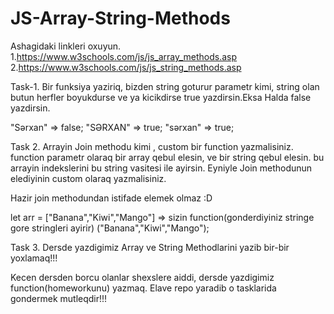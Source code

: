 # JS-Array-String-Methods

Ashagidaki linkleri oxuyun.
1.https://www.w3schools.com/js/js_array_methods.asp
2.https://www.w3schools.com/js/js_string_methods.asp


Task-1.
Bir funksiya yaziriq, bizden string goturur parametr kimi, string olan 
butun herfler boyukdurse ve ya kicikdirse true yazdirsin.Eksa Halda false yazdirsin.

"Sərxan" => false;
"SƏRXAN" => true;
"sərxan" => true;

Task 2.
Arrayin Join methodu kimi , custom bir function yazmalisiniz.
function parametr olaraq bir array qebul elesin, ve bir string qebul elesin.
bu arrayin indekslerini bu string vasitesi ile ayirsin.
Eyniyle Join methodunun elediyinin custom olaraq yazmalisiniz.

Hazir join methodundan istifade elemek olmaz :D

let arr = ["Banana","Kiwi","Mango"] => sizin function(gonderdiyiniz stringe gore  stringleri ayirir) ("Banana","Kiwi","Mango");

Task 3.
Dersde yazdigimiz Array ve String Methodlarini yazib bir-bir yoxlamaq!!!

Kecen dersden borcu olanlar shexslere aiddi, dersde yazdigimiz function(homeworkunu) yazmaq.
Elave repo yaradib o tasklarida gondermek mutleqdir!!!


